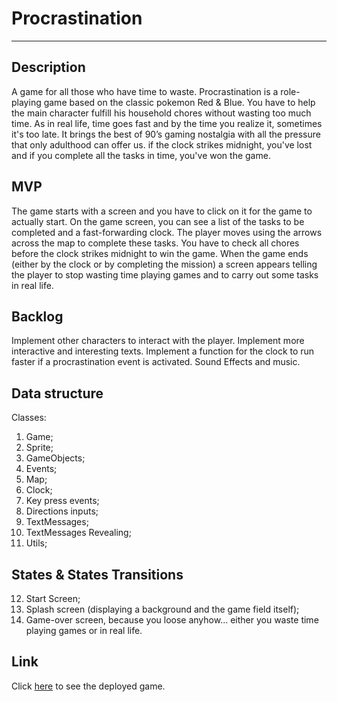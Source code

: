 <h1>Procrastination</h1>
<hr>

<h2>Description</h2>
A game for all those who have time to waste.
Procrastination is a role-playing game based on the classic pokemon Red & Blue. You have to help the main character fulfill his household chores without wasting too much time.
As in real life, time goes fast and by the time you realize it, sometimes it's too late.
It brings the best of 90’s gaming nostalgia with all the pressure that only adulthood can offer us.
if the clock strikes midnight, you've lost and if you complete all the tasks in time, you've won the game.

<h2>MVP</h2>
The game starts with a screen and you have to click on it for the game to actually start. On the <span>game screen</span>, you can see a list of the tasks to be completed and a fast-forwarding clock.
The <span>player</span> moves using the arrows across the map to complete these tasks.
You have to check all chores before the clock strikes midnight to win the game.
When the game ends (either by the clock or by completing the mission) a screen appears telling the player to stop wasting time playing games and to carry out some tasks in real life.

<h2>Backlog</h2>
Implement other characters to interact with the <span>player</span>.
Implement more interactive and interesting texts.
Implement a function for the clock to run faster if a procrastination event is activated.
Sound Effects and music.

<h2>Data structure</h2>
Classes:

1. Game;
2. Sprite;
3. GameObjects;
4. Events;
5. Map;
6. Clock;
7. Key press events;
8. Directions inputs;
9. TextMessages;
10. TextMessages Revealing;
11. Utils;

<h2>States & States Transitions</h2>

12. Start Screen;
13. Splash screen (displaying a background and the game field itself);
14. Game-over screen, because you loose anyhow... either you waste time playing games or in real life.
<h2></h2>

<h2>Link</h2>
  Click <a href="https://magnificent-lamington-765978.netlify.app/">here</a> to see the deployed game.
